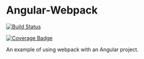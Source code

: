 # Angular-Webpack

[![Build Status](https://travis-ci.org/sethbergman/angular-webpack.svg?branch=master)](https://travis-ci.org/sethbergman/angular-webpack)

[![Coverage Badge](https://api.shippable.com/projects/588c639b9f1c9b0f007c9a1d/coverageBadge?branch=master)](https://app.shippable.com/projects/588c639b9f1c9b0f007c9a1d)

An example of using webpack with an Angular project.
